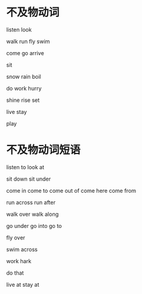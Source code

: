 # 不及物动词
listen
look

walk
run
fly
swim

come
go
arrive

sit

snow
rain
boil

do
work
hurry

shine
rise
set

live 
stay

play


# 不及物动词短语
listen to
look at

sit down
sit under

come in
come to
come out of
come here
come from

run across
run after

walk over
walk along

go under
go into
go to

fly over

swim across

work hark

do that

live at
stay at
